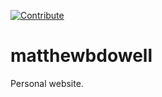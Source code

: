 [![Contribute](https://www.eclipse.org/che/contribute.svg)](https://code.ethosengine.com/#https://github.com/Mbd06b/matthewbdowell)

# matthewbdowell
Personal website.

